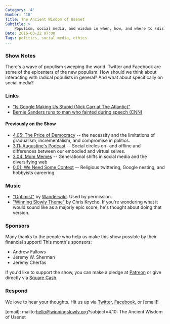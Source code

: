 ```yaml
---
Category: '4'
Number: '10'
Title: The Ancient Wisdom of Usenet
Subtitle: >
    Populism, social media, and wisdom in when, how, and where to (dis)engage with people you disagree with.
Date: 2016-03-22 07:00
Tags: politics, social media, ethics
...
```



### Show Notes

There's a wave of populism sweeping the world. Twitter and Facebook are some of the epicenters of the new populism. How should we think about interacting with radical populists in general? And what about specifically on social media?


### Links

- ["Is Google Making Us Stupid (Nick Carr at The Atlantic)"][carr]
- [Bernie Sanders runs to man who fainted during speech (CNN)][bernie]

[carr]: http://www.theatlantic.com/magazine/archive/2008/07/is-google-making-us-stupid/306868/
[bernie]: http://www.cnn.com/videos/us/2016/02/04/bernie-sanders-new-hampshire-faint-sot.cnn

#### Previously on the Show

- [4.05: The Price of Democracy][4.05] -- the necessity and the limitations of gradualism, incrementalism, and compromise in politics.
- [3.11: Augustine's Podcast][3.11] -- Social circles on- and offline and differences between our embodied and virtual selves.
- [3.04: Mom Memes][3.04] -- Generational shifts in social media and the diversifying web
- [0.01: We Need Some Context][0.01] -- Religious twittering, Google nesting, and hobbyists careering.

[4.05]: http://www.winningslowly.org/4.05/
[3.11]: http://www.winningslowly.org/3.11/
[3.04]: http://www.winningslowly.org/3.04/
[0.01]: http://www.winningslowly.org/0.01/


### Music

  - ["Optimist"] by [Wanderwild]. Used by permission.
  - ["Winning Slowly Theme"] by Chris Krycho. If you're wondering what it would sound like as a majorly epic score, he's thought about doing that version.

["Optimist"]: https://soundcloud.com/teamclermont/wanderwild-optimist
[Wanderwild]: https://wanderwild.bandcamp.com
["Winning Slowly Theme"]: //soundcloud.com/chriskrycho/winning-slowly


### Sponsors

Many thanks to the people who help us make this show possible by their financial support! This month's sponsors:

  - Andrew Fallows
  - Jeremy W. Sherman
  - Jeremy Cherfas

If you'd like to support the show, you can make a pledge at [Patreon] or give directly via [Square Cash].

[Patreon]: //www.patreon.com/winningslowly
[Square Cash]: //cash.me/$winningslowly


### Respond

We love to hear your thoughts. Hit us up via [Twitter], [Facebook], or [email]!

[Twitter]: //www.twitter.com/winningslowly
[Facebook]: //www.facebook.com/winningslowlypodcast
[email]: mailto:hello@winningslowly.org?subject=4.10: The Ancient Wisdom of Usenet

